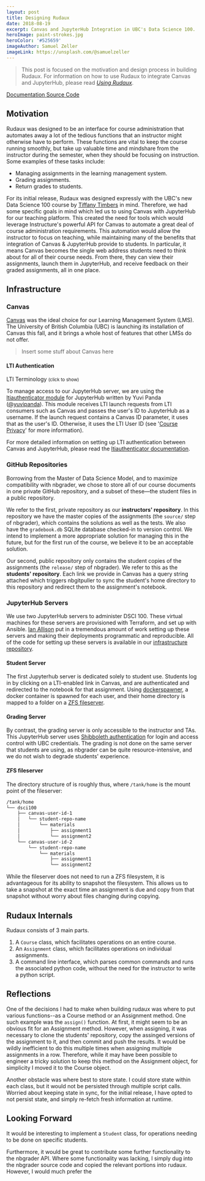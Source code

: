 ```yaml
---
layout: post
title: Designing Rudaux
date: 2018-08-19
excerpt: Canvas and JupyterHub Integration in UBC's Data Science 100.
heroImage: paint-strokes.jpg
heroColor: '#525659'
imageAuthor: Samuel Zeller
imageLink: https://unsplash.com/@samuelzeller
---
```


<!-- close content tag -->
</div>

<div class="card post-info">
  <div class="card-content">
    <div class="content">
      <blockquote>
        This post is focused on the motivation and design process in building Rudaux. For information on how to use Rudaux to integrate Canvas and JupyterHub, please read <a href="using-rudaux"><em>Using Rudaux</em></a>.
      </blockquote>
    </div>
  </div>
  <footer class="card-footer">
    <a href='https://samhinshaw.github.io/rudaux-docs/' class='card-footer-item'>
      <span class="icon is-medium">
        <i class="fas fa-book fa-lg"></i>
      </span>
      <span class='link-description'>Documentation</span>
    </a>
    <a href='http://github.com/samhinshaw/rudaux' class='card-footer-item'>
      <span class="icon is-medium">
        <i class="fab fa-github fa-lg"></i>
      </span>
      <span class='link-description'>Source Code</span>
    </a>  
  </footer>
</div>

<!-- resume content tag -->
<div class="content">

<!-- > This post is focused on the motivation and design process in building Rudaux. For information on how to use Rudaux to integrate Canvas and JupyterHub, please read _[Using Rudaux](../using-rudaux)_. -->

<h2 id='motivation'>Motivation</h2>

Rudaux was designed to be an interface for course administration that automates away a lot of the tedious functions that an instructor might otherwise have to perform. These functions are vital to keep the course running smoothly, but take up valuable time and mindshare from the instructor during the semester, when they should be focusing on instruction. Some examples of these tasks include:

- Managing assignments in the learning management system.
- Grading assignments.
- Return grades to students.

For its initial release, Rudaux was designed expressly with the UBC's new Data Science 100 course by [Tiffany Timbers](https://twitter.com/TiffanyTimbers) in mind. Therefore, we had some specific goals in mind which led us to using Canvas with JupyterHub for our teaching platform. This created the need for tools which would leverage Instructure's powerful API for Canvas to automate a great deal of course administration requirements. This automation would allow the instructor to focus on teaching, while maintaining many of the benefits that integration of Canvas & JupyterHub provide to students. In particular, it means Canvas becomes the single web address students need to think about for all of their course needs. From there, they can view their assignments, launch them in JupyterHub, and receive feedback on their graded assignments, all in one place.

## Infrastructure

<h3 id='canvas'>Canvas</h3>

[Canvas](https://www.canvaslms.com/) was the ideal choice for our Learning Management System (LMS). The University of British Columbia (UBC) is launching its installation of Canvas this fall, and it brings a whole host of features that other LMSs do not offer.

> Insert some stuff about Canvas here

<h4 id='lti-authentication'>LTI Authentication</h4>

<!-- close content tag -->
</div>

<article class="message">
  <div class="message-header" id='lti-definition-header'>
    <p>
      LTI Terminology
      <small>(click to show)</small>
    </p>
    <span class="icon">
      <i class="fas fa-chevron-down"></i>
    </span>
  </div>
  <div class="message-body" id='lti-definition-body' style="display: none;">
    <div class="content">
      <dl>
        <dt><span>LTI Consumer:</span></dt>
        <dd>The service sending the launch request. Usually this will be your LMS. In our case, this refers to Canvas.</dd>
        <dt><span>LTI Tool Provider:</span></dt>
        <dd>The service receiving the launch request, and 'providing the service'. In our case this is JupyterHub.</dt>
        <dt><span>LTI Consumer Key:</span></dt>
        <dd>A long randomly generated hex string that serves as the first half of our authentication token. This is similar to a username or a public key.</dd>
        <dt><span>LTI Consumer Secret:</span></dt>
        <dd>A long randomly generated hex string that serves as the second half of our authentication token. This is similar to a password or a private key.</dd>
        <dt><span>LTI User ID:</span></dt>
        <dd>An anonymous user ID generated by the LTI consumer.</dd>
      </dl>
    </div>
  </div>
</article>

<!-- resume content tag -->
<div class='content'>

To manage access to our JupyterHub server, we are using the [ltiauthenticator module](https://github.com/jupyterhub/ltiauthenticator) for JupyterHub written by Yuvi Panda ([@yuvipanda](https://twitter.com/yuvipanda)). This module receives LTI launch requests from LTI consumers such as Canvas and passes the user's ID to JupyterHub as a username. If the launch request contains a Canvas ID parameter, it uses that as the user's ID. Otherwise, it uses the LTI User ID (see '[Course Privacy](#course-privacy)' for more information).

For more detailed information on setting up LTI authentication between Canvas and JupyterHub, please read the [ltiauthenticator documentation](https://github.com/jupyterhub/ltiauthenticator#canvas).

<h3 id='github-repositories'>GitHub Repositories</h3>

Borrowing from the Master of Data Science Model, and to maximize compatibility with nbgrader, we chose to store all of our course documents in one private GitHub repository, and a subset of these&mdash;the student files in a public repository.

We refer to the first, private repository as our **instructors' repository**. In this repository we have the master copies of the assignments (the `source/` step of nbgrader), which contains the solutions as well as the tests. We also have the `gradebook.db` SQLite database checked-in to version control. We intend to implement a more appropriate solution for managing this in the future, but for the first run of the course, we believe it to be an acceptable solution.

Our second, public repository only contains the student copies of the assignments (the `release/` step of nbgrader). We refer to this as the **students' repository**. Each link we provide in Canvas has a query string attached which triggers nbgitpuller to sync the student's home directory to this repository and redirect them to the assignment's notebook.

<h3 id='jupyterhub-servers'>JupyterHub Servers</h3>

We use two JupyterHub servers to administer DSCI 100. These virtual machines for these servers are provisioned with Terraform, and set up with Ansible. [Ian Allison](https://github.com/ianabc) put in a tremendous amount of work setting up these servers and making their deployments programmatic and reproducible. All of the code for setting up these servers is available in our [infrastructure repository](https://github.ubc.ca/UBC-DSCI/dsc100-infra).

<h4 id='student-server'>Student Server</h4>

The first Jupyterhub server is dedicated solely to student use. Students log in by clicking on a LTI-enabled link in Canvas, and are authenticated and redirected to the notebook for that assignment. Using [dockerspawner](https://github.com/jupyterhub/dockerspawner), a docker container is spawned for each user, and their home directory is mapped to a folder on a [ZFS fileserver](#fileserver).

<h4 id='grading-server'>Grading Server</h4>

By contrast, the grading server is only accessible to the instructor and TAs. This JupyterHub server uses [Shibboleth authentication](<https://en.wikipedia.org/wiki/Shibboleth_(Shibboleth_Consortium)>) for login and access control with UBC credentials. The grading is not done on the same server that students are using, as nbgrader can be quite resource-intensive, and we do not wish to degrade students' experience.

<h4 id='fileserver'>ZFS fileserver</h4>

The directory structure of is roughly thus, where `/tank/home` is the mount point of the fileserver:

```sh
/tank/home
└── dsci100
    ├── canvas-user-id-1
    │   └── student-repo-name
    │       └── materials
    │           ├── assignment1
    │           └── assignment2
    └── canvas-user-id-2
        └── student-repo-name
            └── materials
                ├── assignment1
                └── assignment2
```

While the fileserver does not need to run a ZFS filesystem, it is advantageous for its ability to snapshot the filesystem. This allows us to take a snapshot at the exact time an assignment is due and copy from that snapshot without worry about files changing during copying.

## Rudaux Internals

Rudaux consists of 3 main parts.

1. A `Course` class, which facilitates operations on an entire course.
2. An `Assignment` class, which facilitates operations on individual assignments.
3. A command line interface, which parses common commands and runs the associated python code, without the need for the instructor to write a python script.

<h2 id='reflections'>Reflections</h2>

One of the decisions I had to make when building rudaux was where to put various functions--as a Course method or an Assignment method. One such example was the `assign()` function. At first, it might seem to be an obvious fit for an Assignment method. However, when assigning, it was necessary to clone the students' repository, copy the assinged versions of the assignment to it, and then commit and push the results. It would be wildly inefficient to do this multiple times when assigning multiple assignments in a row. Therefore, while it may have been possible to engineer a tricky solution to keep this method on the Assignment object, for simplicity I moved it to the Course object.

Another obstacle was where best to store state. I could store state within each class, but it would not be persisted through multiple script calls. Worried about keeping state in sync, for the initial release, I have opted to not persist state, and simply re-fetch fresh information at runtime.

<h2 id='looking-forward'>Looking Forward</h2>

It would be interesting to implement a `Student` class, for operations needing to be done on specific students.

Furthermore, it would be great to contribute some further functionality to the nbgrader API. Where some functionality was lacking, I simply dug into the nbgrader source code and copied the relevant portions into rudaux. However, I would much prefer the
